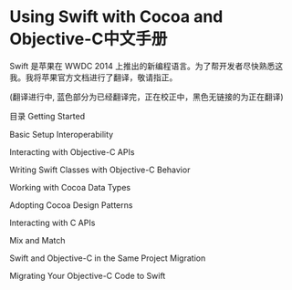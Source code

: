 Using Swift with Cocoa and Objective-C中文手册
=====


Swift 是苹果在 WWDC 2014 上推出的新编程语言。为了帮开发者尽快熟悉这我。我将苹果官方文档进行了翻译，敬请指正。



(翻译进行中, 蓝色部分为已经翻译完，正在校正中，黑色无链接的为正在翻译)

目录
Getting Started

Basic Setup
Interoperability

Interacting with Objective-C APIs

Writing Swift Classes with Objective-C Behavior

Working with Cocoa Data Types

Adopting Cocoa Design Patterns

Interacting with C APIs

Mix and Match

Swift and Objective-C in the Same Project
Migration

Migrating Your Objective-C Code to Swift




